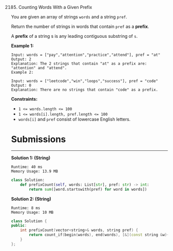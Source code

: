2185. Counting Words With a Given Prefix

You are given an array of strings `words` and a string `pref`.

Return the number of strings in words that contain `pref` as a **prefix**.

A **prefix** of a string s is any leading contiguous substring of `s`.

 

**Example 1:**
```
Input: words = ["pay","attention","practice","attend"], pref = "at"
Output: 2
Explanation: The 2 strings that contain "at" as a prefix are: "attention" and "attend".
Example 2:

Input: words = ["leetcode","win","loops","success"], pref = "code"
Output: 0
Explanation: There are no strings that contain "code" as a prefix.
```

**Constraints:**

* `1 <= words.length <= 100`
* `1 <= words[i].length, pref.length <= 100`
* `words[i]` and `pref` consist of lowercase English letters.

# Submissions
---
**Solution 1: (String)**
```
Runtime: 40 ms
Memory Usage: 13.9 MB
```
```python
class Solution:
    def prefixCount(self, words: List[str], pref: str) -> int:
        return sum([word.startswith(pref) for word in words])
```

**Solution 2: (String)**
```
Runtime: 8 ms
Memory Usage: 10 MB
```
```c++
class Solution {
public:
    int prefixCount(vector<string>& words, string pref) {
        return count_if(begin(words), end(words), [&](const string &w){ return w.compare(0, pref.size(), pref) == 0; });
    }
};
```
